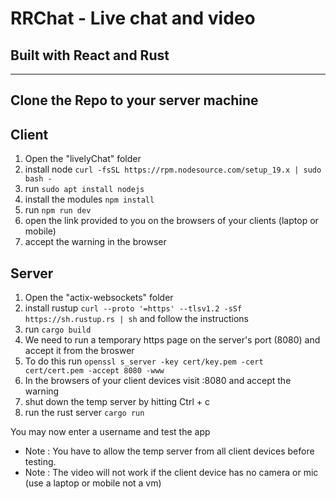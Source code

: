 # RRChat - Live chat and video #
## Built with React and Rust ##
--------------------------------
## Clone the Repo to your server machine ##
## Client ##
1. Open the "livelyChat" folder
2. install node `curl -fsSL https://rpm.nodesource.com/setup_19.x | sudo bash -`
3. run `sudo apt install nodejs`
4. install the modules `npm install`
5. run `npm run dev`
6. open the link provided to you on the browsers of your clients (laptop or mobile)
7. accept the warning in the browser

## Server ##
1. Open the "actix-websockets" folder
2. install rustup `curl --proto '=https' --tlsv1.2 -sSf https://sh.rustup.rs | sh` and follow the instructions
3. run `cargo build`
4. We need to run a temporary https page on the server's port (8080) and accept it from the broswer
5. To do this run `openssl s_server -key cert/key.pem -cert cert/cert.pem -accept 8080 -www`
6. In the browsers of your client devices visit <yourServerIp>:8080 and accept the warning
7. shut down the temp server by hitting Ctrl + c
8. run the rust server `cargo run`
  
You may now enter a username and test the app
  
- Note : You have to allow the temp server from all client devices before testing.
- Note : The video will not work if the client device has no camera or mic (use a laptop or mobile not a vm)
